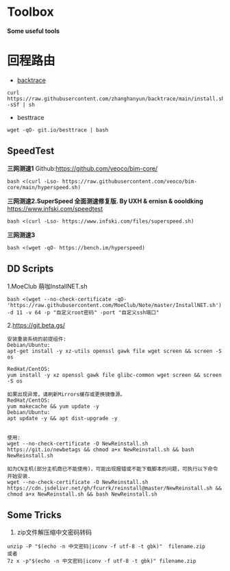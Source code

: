 # Toolbox
**Some useful tools**

# 回程路由
- [backtrace](https://github.com/zhanghanyun/backtrace)
```
curl https://raw.githubusercontent.com/zhanghanyun/backtrace/main/install.sh -sSf | sh
```
- besttrace
```
wget -qO- git.io/besttrace | bash
```

## SpeedTest
**三网测速1**
Github:<https://github.com/veoco/bim-core/>
```
bash <(curl -Lso- https://raw.githubusercontent.com/veoco/bim-core/main/hyperspeed.sh)
```

**三网测速2.SuperSpeed 全面测速修复版. By UXH & ernisn & oooldking**
<https://www.infski.com/speedtest>
```
bash <(curl -Lso- https://www.infski.com/files/superspeed.sh)
```
**三网测速3** 
```
bash <(wget -qO- https://bench.im/hyperspeed)
```

## DD Scripts
1.MoeClub 萌咖InstallNET.sh
```
bash <(wget --no-check-certificate -qO- 'https://raw.githubusercontent.com/MoeClub/Note/master/InstallNET.sh') -d 11 -v 64 -p "自定义root密码" -port "自定义ssh端口"
```
2.https://git.beta.gs/
```
安装重装系统的前提组件:
Debian/Ubuntu:
apt-get install -y xz-utils openssl gawk file wget screen && screen -S os

RedHat/CentOS:
yum install -y xz openssl gawk file glibc-common wget screen && screen -S os

如果出现异常，请刷新Mirrors缓存或更换镜像源。
RedHat/CentOS:
yum makecache && yum update -y
Debian/Ubuntu:
apt update -y && apt dist-upgrade -y


使用:
wget --no-check-certificate -O NewReinstall.sh https://git.io/newbetags && chmod a+x NewReinstall.sh && bash NewReinstall.sh

如为CN主机(部分主机商已不能使用)，可能出现报错或不能下载脚本的问题，可执行以下命令开始安装.
wget --no-check-certificate -O NewReinstall.sh https://cdn.jsdelivr.net/gh/fcurrk/reinstall@master/NewReinstall.sh && chmod a+x NewReinstall.sh && bash NewReinstall.sh
```
## Some Tricks
1. zip文件解压缩中文密码转码
```
unzip -P "$(echo -n 中文密码|iconv -f utf-8 -t gbk)"  filename.zip
或者
7z x -p"$(echo -n 中文密码|iconv -f utf-8 -t gbk)" filename.zip
```
